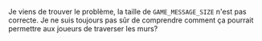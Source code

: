 Je viens de trouver le problème, la taille de `GAME_MESSAGE_SIZE` n'est pas correcte. Je ne suis toujours pas sûr de comprendre comment ça pourrait permettre aux joueurs de traverser les murs?
